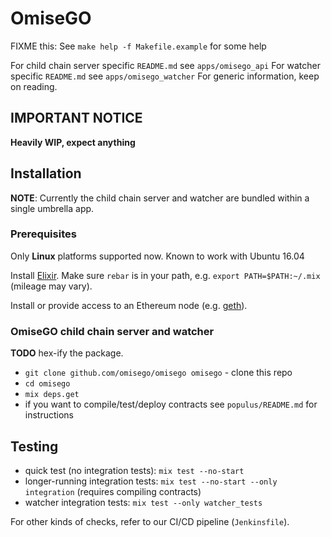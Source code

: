 # OmiseGO

FIXME this: See `make help -f Makefile.example` for some help

For child chain server specific `README.md` see `apps/omisego_api`
For watcher specific `README.md` see `apps/omisego_watcher`
For generic information, keep on reading.

## IMPORTANT NOTICE

**Heavily WIP, expect anything**

## Installation

**NOTE**: Currently the child chain server and watcher are bundled within a single umbrella app.

### Prerequisites

Only **Linux** platforms supported now. Known to work with Ubuntu 16.04

Install [Elixir](http://elixir-lang.github.io/install.html#unix-and-unix-like).
Make sure `rebar` is in your path, e.g. `export PATH=$PATH:~/.mix` (mileage may vary).

Install or provide access to an Ethereum node (e.g. [geth](https://github.com/ethereum/go-ethereum/wiki/geth)).

### OmiseGO child chain server and watcher

**TODO** hex-ify the package.

  - `git clone github.com/omisego/omisego omisego` - clone this repo
  - `cd omisego`
  - `mix deps.get`
  - if you want to compile/test/deploy contracts see `populus/README.md` for instructions

## Testing

 - quick test (no integration tests): `mix test --no-start`
 - longer-running integration tests: `mix test --no-start --only integration` (requires compiling contracts)
 - watcher integration tests: `mix test --only watcher_tests`

For other kinds of checks, refer to our CI/CD pipeline (`Jenkinsfile`).
